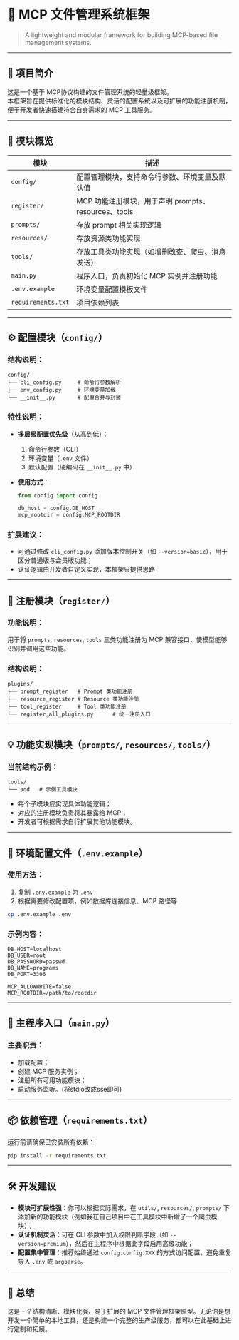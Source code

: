 # 🧩 MCP 文件管理系统框架

> A lightweight and modular framework for building MCP-based file management systems.

---

## 📌 项目简介

这是一个基于 MCP协议构建的文件管理系统的轻量级框架。  
本框架旨在提供标准化的模块结构、灵活的配置系统以及可扩展的功能注册机制，便于开发者快速搭建符合自身需求的 MCP 工具服务。

---

## 🧱 模块概览

| 模块 | 描述 |
|------|------|
| `config/` | 配置管理模块，支持命令行参数、环境变量及默认值 |
| `register/` | MCP 功能注册模块，用于声明 prompts、resources、tools |
| `prompts/` | 存放 prompt 相关实现逻辑 |
| `resources/` | 存放资源类功能实现 |
| `tools/` | 存放工具类功能实现（如增删改查、爬虫、消息发送） |
| `main.py` | 程序入口，负责初始化 MCP 实例并注册功能 |
| `.env.example` | 环境变量配置模板文件 |
| `requirements.txt` | 项目依赖列表 |

---

## ⚙️ 配置模块（`config/`）

### 结构说明：

```
config/
├── cli_config.py     # 命令行参数解析
├── env_config.py     # 环境变量加载
└── __init__.py       # 配置合并与封装
```

### 特性说明：

- **多层级配置优先级**（从高到低）：
  1. 命令行参数（CLI）
  2. 环境变量（`.env` 文件）
  3. 默认配置（硬编码在 `__init__.py` 中）

- **使用方式**：
  ```python
  from config import config

  db_host = config.DB_HOST
  mcp_rootdir = config.MCP_ROOTDIR
  ```

### 扩展建议：

- 可通过修改 `cli_config.py` 添加版本控制开关（如 `--version=basic`），用于区分普通版与会员版功能；
- 认证逻辑由开发者自定义实现，本框架只提供思路

---

## 🔧 注册模块（`register/`）

### 功能说明：

用于将 `prompts`, `resources`, `tools` 三类功能注册为 MCP 兼容接口，使模型能够识别并调用这些功能。

### 结构说明：

```
plugins/
├── prompt_register   # Prompt 类功能注册
├── resource_register # Resource 类功能注册
├── tool_register     # Tool 类功能注册
└── register_all_plugins.py      # 统一注册入口
```

---

## 💡 功能实现模块（`prompts/`, `resources/`, `tools/`）

### 当前结构示例：

```
tools/
└── add   # 示例工具模块
```

- 每个子模块应实现具体功能逻辑；
- 对应的注册模块负责将其暴露给 MCP；
- 开发者可根据需求自行扩展其他功能模块。

---

## 📁 环境配置文件（`.env.example`）

### 使用方法：

1. 复制 `.env.example` 为 `.env`
2. 根据需要修改配置项，例如数据库连接信息、MCP 路径等

```bash
cp .env.example .env
```

### 示例内容：

```env
DB_HOST=localhost
DB_USER=root
DB_PASSWORD=passwd
DB_NAME=programs
DB_PORT=3306

MCP_ALLOWWRITE=false
MCP_ROOTDIR=/path/to/rootdir
```

---

## 🚀 主程序入口（`main.py`）

### 主要职责：

- 加载配置；
- 创建 MCP 服务实例；
- 注册所有可用功能模块；
- 启动服务监听。(将stdio改成sse即可)

---

## 📦 依赖管理（`requirements.txt`）

运行前请确保已安装所有依赖：

```bash
pip install -r requirements.txt
```

---

## 🛠️ 开发建议

- **模块可扩展性强**：你可以根据实际需求，在 `utils/`, `resources/`, `prompts/` 下添加新的功能模块（例如我在自己项目中在工具模块中新增了一个爬虫模块）；
- **认证机制灵活**：可在 CLI 参数中加入权限判断字段（如 `--version=premium`），然后在主程序中根据此字段启用高级功能；
- **配置集中管理**：推荐始终通过 `config.config.XXX` 的方式访问配置，避免重复导入 `.env` 或 `argparse`。

---

## 🌟 总结

这是一个结构清晰、模块化强、易于扩展的 MCP 文件管理框架原型。无论你是想开发一个简单的本地工具，还是构建一个完整的生产级服务，都可以在此基础上进行定制和拓展。
```